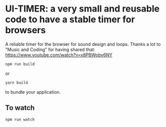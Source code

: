 # UI-TIMER: a very small and reusable code to have a stable timer for browsers

A reliable timer for the browser for sound design and loops.
Thanks a lot to "Music and Coding" for having shared that: https://www.youtube.com/watch?v=x8PBWobv6NY

```
npm run build
```

or

```
yarn build
```

to bundle your application.


## To watch

```
npm run watch
```